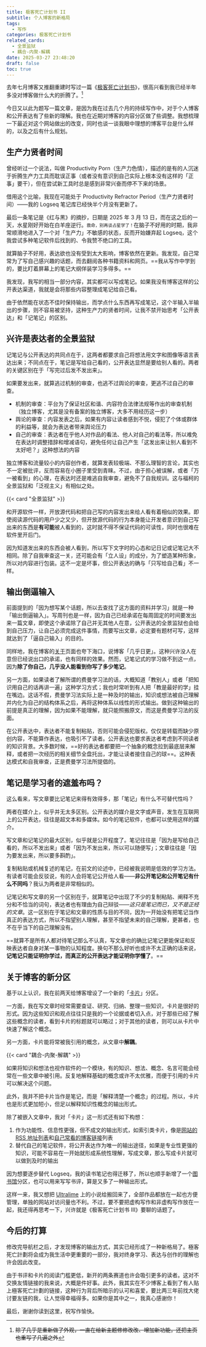 ```yaml
---
title: 极客死亡计划书 II
subtitle: 个人博客的新格局
tags:
  - 写作
categories: 极客死亡计划书
related_cards:
  - 全景监狱
  - 耦合-内聚-解耦
date: 2025-03-27 23:48:20
draft: false
toc: true
---
```


去年七月博客又推翻重建时写过一篇《[极客死亡计划书](/posts/极客死亡计划书/)》，很高兴看到我已经半年多没对博客做什么大的折腾了。[^1]

今日又以此为题写一篇文章，是因为我在过去几个月的持续写作中，对于个人博客和公开表达有了些新的理解。我也在近期对博客的内容分区做了些调整。我想梳理一下最近对这个网站做出的改变，同时也谈一谈我眼中理想的博客平台是什么样的，以及之后有什么规划。

<!--more-->

## 生产力贤者时间

曾经听过一个说法，叫做 Productivity Porn（生产力色情），描述的是有的人沉迷于折腾生产力工具而耽误正事（或者没有意识到自己实际上根本没有这样的「正事」要干），但在尝试新工具时总是感到非常兴奋而停不下来的场景。

借用这个比喻，我现在可能处于 Productivity Refractor Period（生产力贤者时间）——我的 Logseq 笔记库已经快半个月没有更新了。

最后一条笔记是《红与黑》的摘抄，日期是 2025 年 3 月 13 日，而在这之后的一天，水星刚好开始在白羊座逆行。<span style="font-size:80%">救命，别再谈占星学了！</span>在脑子不好用的时期，我非常顺滑地进入了一个对「生产力」不敏感的状态，反而开始嫌弃起 Logseq，这个我尝试多种笔记软件后找到的、令我赞不绝口的工具。

就算脑子不好用，表达欲也没有受到太大影响，博客依然在更新。我发现，自己常常为了写自己感兴趣的话题，而去翻阅各种书籍资料和网页。==我从写作中学到的，要比盯着屏幕上的笔记大纲佯装学习多得多。==

我发现，我写的相当一部分内容，其实都可以写成笔记。如果我没有博客这样的公开表达渠道，我就是会将那些内容整理成笔记给自己看。

由于依然能在状态不佳时保持输出，而学点什么东西再写成笔记，这个半输入半输出的步骤，则不容易被坚持，这种生产力的贤者时间，让我不禁开始思考「公开表达」和「记笔记」的区别。

## 兴许是表达者的全景监狱

记笔记与公开表达的共同点在于，这两者都要求自己将想法用文字和图像等语言表达出来；不同点在于，笔记是写给自己看的，公开表达显然是要给别人看的。两者的关键区别在于「写完过后发不发出来」。

如果要发出来，就算逃过机制的审查，也逃不过舆论的审查，更逃不过自己的审查。

- 机制的审查：平台为了保证社区和谐、内容符合法律法规等作出的审查机制（独立博客，尤其是没有备案的独立博客，大多不用经历这一步）
- 舆论的审查：内容发表之后，如果有内容让读者感到不悦，侵犯了个体或群体的利益等，就会为表达者带来舆论压力
- 自己的审查：表达者在乎他人对作品的看法、他人对自己的看法等，所以难免在表达时调整措辞和增减语句，避免任何让自己产生「这发出来让别人看到不太好吧？」这种想法的内容

独立博客和流量较小的内容创作者，就算发表较极端、不那么理智的言论，其实也不一定被批评，反而容易在小圈子里受到青睐。不过，由于担心被误解，或者「万一被看到」的心理，在表达时还是难逃自我审查，避免不了自我规训。这与福柯的全景监狱和「泛视主义」有相似之处。

{{< card "全景监狱" >}}

和开源软件一样，开放源代码和把自己写的内容发出来给人看有着相似的效果。即使阅读源代码的用户少之又少，但开放源代码的行为本身能让开发者意识到自己写出来的东西是**有可能**被人看到的，这时就不得不保证代码的可读性，同时也很难在软件里开后门。

因为知道发出来的东西会被人看到，所以写下文字时的心态和记日记或记笔记大不相同。除了自我审查这一关，还可能会有「立人设」的成分，为了塑造某种形象，所以对内容进行包装。这不一定是坏事，但公开表达的确与「只写给自己看」不一样。

## 输出倒逼输入

前面提到的「因为想写某个话题，所以去查找了这方面的资料并学习」就是一种「输出倒逼输入」。写周刊也是一样，因为自己已经承诺在每周固定的时间要发出来一篇文章，即使这个承诺除了自己并无其他人在意，公开表达的全景监狱也会给到自己压力，让自己必须完成这件事情，而要写出文章，必定要有题材可写，这样就达到了「逼自己输入」的目的。

同样地，我在博客的[关于](/about/)页面也夸下海口，说博客「几乎日更」。这种兴许没人在意但已经说出口的承诺，也有同样的效果。然而，记笔记式的学习做不到这一点，因为**除了你自己，几乎没人能看到你写了多少笔记**。

另一方面，如果读者了解所谓的费曼学习法的话，大概知道「教别人」或者「把知识用自己的话再讲一遍」这种学习方式；我也时常听到有人把「教是最好的学」挂在嘴边。这话不假，费曼学习法实际上是一种及时的输出，知识或想法被自己理解并内化为自己的结构体系之后，再将这种体系以线性的形式输出。做到这种输出的前提是真正的理解，因为如果不能理解，就只能照搬原文，而这是费曼学习法的反面。

在公开表达中，表达者不能复制粘贴，否则可能会侵犯版权。仅仅是转载而缺少原创内容，不能算作表达，也吸引不了读者。公开表达也要求表达者考虑到不同读者的知识背景。大多数时候，==好的表达者都要把一个抽象的概念拉到最底层来解释，或者把一次经历的相关细节全盘托出，才能让读者接住自己的球==。这种表达模式和自我审查，正是费曼学习法所提倡的。

## 笔记是学习者的遮羞布吗？

这么看来，写文章要比记笔记来得有效得多，那「笔记」有什么不可替代性吗？

两者在媒介上，似乎并无太多区别。公开表达的媒介是文字或声音，发生在互联网上的公开表达，往往是超文本和多媒体。如今的笔记软件，也都可以使用这样的媒介。

写文章和记笔记的最大区别，似乎就是公开程度了。笔记往往是「因为是写给自己看的，所以不发出来」或者「因为不发出来，所以可以随便写」；文章往往是「因为要发出来，所以要多斟酌」。

复制粘贴或机械复述的笔记，在前文的论述中，已经被我说明是低效的学习方法。有读者可能会反驳说，有的人会将笔记公开给人看——**非公开笔记和公开笔记有什么不同吗**？我认为两者是非常相似的。

记笔记和写文章的另一个区别在于，就算笔记中出现了不少的复制粘贴、阐释不充分和不恰当的词句，表达者也有理由为自己辩驳——*这只是笔记而已，又不是正经的文章*。这一区别在于笔记和文章的性质与目的不同，因为一开始没有把笔记当作真正的表达方式，所以不指望别人理解，甚至不指望未来的自己理解，更甚者，也不在乎当下的自己理解没有。

==就算不是所有人都对待笔记那么不认真，写文章也的确比记笔记更能保证和反映表达者自身对某一事物的认知程度。换句不那么好听也或许不太正确的话来说，**记笔记只能证明你学过，而真正的公开表达才能证明你学懂了**。==

## 关于博客的新分区

基于以上认识，我在前两天给博客增设了一个新的「[卡片](/cards/)」分区。

一方面，我在写文章时经常需要查证、研究、归纳、整理一些知识，卡片是很好的形式。因为这些知识和观点往往只是我的一个论据或者切入点，对于那些已经了解这些概念的读者，看到卡片的标题就可以略过；对于其他的读者，则可以从卡片中快速了解这个概念。

另一方面，卡片能将常被我引用的概念，从文章中**解耦**。

{{< card "耦合-内聚-解耦" >}}

如果将知识和想法也视作软件的一个模块，有的知识、想法、概念、名言可能会经常在一些文章中被引用。反复地解释基础的概念或许不太优雅，而便于引用的卡片可以解决这个问题。

此外，我并不把卡片当作是笔记，而是「解释清楚一个概念」的过程。所以，卡片也是形式更加短小，但足以解释知识性概念的输出形式。

除了被嵌入文章中，我对「卡片」这一形式还有如下构想：

1. 作为功能性、信息性更强，但不成文的输出形式，如索引类卡片，像是[网站的 RSS 地址列表](/rss/)和[自己常看的博客链接](/cards/links/)列表
2. 替代自己的笔记软件，将公开表达作为唯一的输出途径，如果是专业性更强的知识，可能不容易在一开始就形成系统性理解，写成文章，那么写成卡片就可以做到及时的输出

因为想要逐步替代 Logseq，我的读书笔记也得迁移了，所以也顺手新增了一个[图书馆](/library/)分区，也可以用来写写书评，算是又多了一种输出形式。

这样一来，我又想把 [Ultralime](https://www.ultrali.me) 上的小说给搬回来了，全部作品都放在一起也方便管理，单独的网站对访问量也不利。不过，要不要把虚构写作和非虚构写作放在一起，我还得再思考一下，兴许就是《极客死亡计划书 III》要聊的话题了。

## 今后的打算

修改完导航栏之后，才发现博客的输出方式，其实已经形成了一种新格局了。極客死亡計劃将会成为我生活中更重要的一部分，我对终身学习、表达与创作的理解也许会因此改变。

由于书评和卡片的阅读门槛更低，新开的两条赛道也许会吸引更多的读者。这对不交换友情链接的我来说，大概是件好事。此外，我其实在不少博客上看到了有人贴上極客死亡計劃的链接，这种行为背后所暗示的认可和喜爱，要比两三年前找大佬讨要友链的我，让人觉得幸福得多。如果你是其中之一，我真心感谢你！

最后，谢谢你读到这里，祝写作愉快。

[^1]: ~~除了几乎是重新做了外观，一直在给新主题修修改改、增加新功能，还把主页也重写了几遍之外~~
